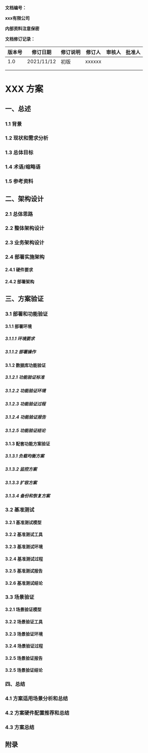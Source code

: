 **文档编号：**

**xxx有限公司**

**内部资料注意保密**

**文档修订记录：**

| **版本号** | **修订日期** | **修订说明** | **修订人** | **审核人** | **批准人** |
| ---------- | ------------ | ------------ | ---------- | ---------- | ---------- |
| 1.0        | 2021/11/12   | 初版         | xxxxxx     |            |            |
|            |              |              |            |            |            |
|            |              |              |            |            |            |

# XXX 方案

## 一、总述

### 1.1 背景  

### 1.2 现状和需求分析  

### 1.3 总体目标  

### 1.4 术语/缩略语  

### 1.5 参考资料  

## 二、架构设计

### 2.1 总体思路  

### 2.2 整体架构设计  

### 2.3 业务架构设计  

### 2.4 部署实施架构  

#### 2.4.1 硬件要求

#### 2.4.2 部署架构

## 三、方案验证

### 3.1 部署和功能验证  

#### 3.1.1 部署环境

##### 3.1.1.1 环境要求

##### 3.1.1.2 部署操作

#### 3.1.2 数据库功能验证

##### 3.1.2.1 功能验证标准

##### 3.1.2.2 功能验证环境

##### 3.1.2.3 功能验证过程

##### 3.1.2.4 功能验证报告

##### 3.1.2.5 功能验证结论

#### 3.1.3 配套功能方案验证

##### 3.1.3.1 负载均衡方案

##### 3.1.3.2 监控方案

##### 3.1.3.3 扩容方案

##### 3.1.3.4 备份和恢复方案

### 3.2 基准测试  

#### 3.2.1 基准测试模型

#### 3.2.2 基准测试工具

#### 3.2.3 基准测试环境

#### 3.2.4 基准测试过程

#### 3.2.5 基准测试报告

#### 3.2.6 基准测试结论

### 3.3 场景验证  

#### 3.2.1 场景验证模型

#### 3.2.2 场景验证工具

#### 3.2.3 场景验证环境

#### 3.2.4 场景验证过程

#### 3.2.5 场景验证报告

#### 3.2.5 场景验证结论

### 四、总结

### 4.1 方案适用场景分析和总结  

### 4.2 方案硬件配置推荐和总结  

### 4.3 方案总结  

## 附录

